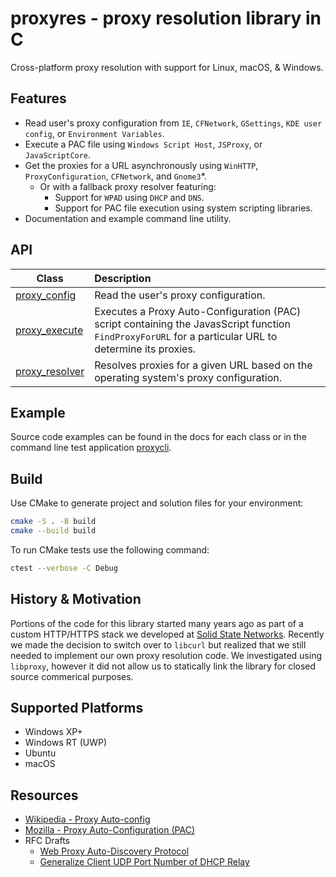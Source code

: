 # proxyres - proxy resolution library in C

Cross-platform proxy resolution with support for Linux, macOS, & Windows.

## Features

* Read user's proxy configuration from `IE`, `CFNetwork`, `GSettings`, `KDE user config`, or `Environment Variables`.
* Execute a PAC file using `Windows Script Host`, `JSProxy`, or `JavaScriptCore`.
* Get the proxies for a URL asynchronously using `WinHTTP`, `ProxyConfiguration`, `CFNetwork`, and `Gnome3`*.
  * Or with a fallback proxy resolver featuring:
    * Support for `WPAD` using `DHCP` and `DNS`.
    * Support for PAC file execution using system scripting libraries.
* Documentation and example command line utility.

## API

|Class|Description|
|-|:-|
|[proxy_config](./doc/proxy_config.md)|Read the user's proxy configuration.|
|[proxy_execute](./doc/proxy_execute.md)|Executes a Proxy Auto-Configuration (PAC) script containing the JavasScript function `FindProxyForURL` for a particular URL to determine its proxies.|
|[proxy_resolver](./doc/proxy_resolver.md)|Resolves proxies for a given URL based on the operating system's proxy configuration.|

## Example

Source code examples can be found in the docs for each class or in the command line test application [proxycli](./test/proxycli.c).

## Build

Use CMake to generate project and solution files for your environment:

```bash
cmake -S . -B build
cmake --build build
```

To run CMake tests use the following command:

```bash
ctest --verbose -C Debug
```

## History & Motivation

Portions of the code for this library started many years ago as part of a custom HTTP/HTTPS stack we developed at [Solid State Networks](https://solidstatenetworks.com/). Recently we made the decision to switch over to `libcurl` but realized that we still needed to implement our own proxy resolution code. We investigated using `libproxy`, however it did not allow us to statically link the library for closed source commerical purposes.

## Supported Platforms

* Windows XP+
* Windows RT (UWP)
* Ubuntu
* macOS

## Resources

* [Wikipedia - Proxy Auto-config](https://en.wikipedia.org/wiki/Proxy_auto-config)
* [Mozilla - Proxy Auto-Configuration (PAC)](https://developer.mozilla.org/en-US/docs/Web/HTTP/Proxy_servers_and_tunneling/Proxy_Auto-Configuration_PAC_file)
* RFC Drafts
  * [Web Proxy Auto-Discovery Protocol](https://datatracker.ietf.org/doc/html/draft-ietf-wrec-wpad-01)
  * [Generalize Client UDP Port Number of DHCP Relay](https://datatracker.ietf.org/doc/html/draft-shen-dhc-client-port-00)
